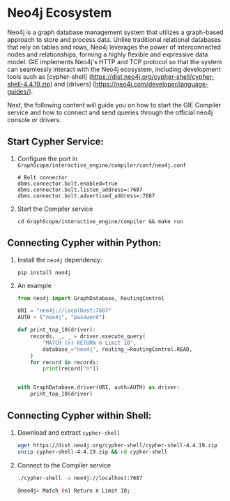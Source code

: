 # Neo4j Ecosystem

Neo4j is a graph database management system that utilizes a graph-based approach to store and process data. Unlike traditional relational databases that rely on tables and rows, Neo4j leverages the power of interconnected nodes and relationships, forming a highly flexible and expressive data model. GIE implements Neo4j's HTTP and TCP protocol so that the system can seamlessly interact with the Neo4j ecosystem, including development tools such as [cypher-shell] (https://dist.neo4j.org/cypher-shell/cypher-shell-4.4.19.zip) and [drivers] (https://neo4j.com/developer/language-guides/).

Next, the following content will guide you on how to start the GIE Compiler service and how to connect and send queries through the official neo4j console or drivers.

## Start Cypher Service:
1. Configure the port in `GraphScope/interactive_engine/compiler/conf/neo4j.conf`
    ```
    # Bolt connector
    dbms.connector.bolt.enabled=true
    dbms.connector.bolt.listen_address=:7687
    dbms.connector.bolt.advertised_address=:7687
    ```
2. Start the Compiler service
    ```
    cd GraphScope/interactive_engine/compiler && make run
    ```

## Connecting Cypher within Python:
1. Install the `neo4j` dependency:
    ```
    pip install neo4j
    ```
2. An example
    ```python
    from neo4j import GraphDatabase, RoutingControl

    URI = "neo4j://localhost:7687"
    AUTH = ("neo4j", "password")

    def print_top_10(driver):
        records, _, _ = driver.execute_query(
            "MATCH (n) RETURN n Limit 10",
            database_="neo4j", routing_=RoutingControl.READ,
        )
        for record in records:
            print(record["n"])


    with GraphDatabase.driver(URI, auth=AUTH) as driver:
        print_top_10(driver)
    ```

## Connecting Cypher within Shell:
1. Download and extract `cypher-shell`
    ```bash
    wget https://dist.neo4j.org/cypher-shell/cypher-shell-4.4.19.zip
    unzip cypher-shell-4.4.19.zip && cd cypher-shell
    ```
2. Connect to the Compiler service
    ```bash
    ./cypher-shell -a neo4j://localhost:7687
    ```

    ```bash
    @neo4j> Match (n) Return n Limit 10;
    ```